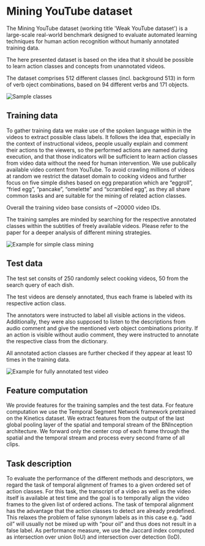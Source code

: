 # Mining YouTube dataset


The Mining YouTube dataset (working title 'Weak YouTube dataset') is a large-scale real-world benchmark designed to evaluate automated learning techniques for human action recognition without humanly annotated training data. 

The here presented dataset is based on the idea that it should be possible to learn action classes and concepts from unannotated videos.

The dataset comprises 512 different classes (incl. background 513) in form of verb oject combinations, based on 94 different verbs and 171 objects.

![Sample classes](https://hildekuehne.github.io/img/Bild2.png)



## Training data

To gather training data we make use of the spoken language within in the videos to extract possible class labels. It follows the idea that, especially in the context of instructional videos, people usually explain and comment their actions to the viewers, so the performed actions are named during execution, and that those indicators will be sufficient to learn action classes from video data without the need for human intervention. We use publically available video content from YouTube. To avoid crawling millions of videos at random we restrict the dataset domain to cooking videos and further focus on five simple dishes based on egg preparation which are “eggroll”, “fried egg”, “pancake”, “omelette” and “scrambled egg”, as they all share common tasks and are suitable for the mining of related action classes.

Overall the training video base consists of ~20000 video IDs.

The training samples are minded by searching for the respective annotated classes within the subtitles of freely available videos. Please refer to the paper for a deeper analysis of different mining strategies.

![Example for simple class mining](https://hildekuehne.github.io/img/Bild3.png)

## Test data


The test set consits of 250 randomly select cooking videos, 50 from the search query of each dish. 

The test videos are densely annotated, thus each frame is labeled with its respective action class. 

The annotators were instructed to label all visible actions in the videos. Additionally, they were also supposed to listen to the descriptions from audio comment and give the mentioned verb object combinations priority. If an action is visible without audio comment, they were instructed to annotate the respective class from the dictionary. 

All annotated action classes are further checked if they appear at least 10 times in the training data.

![Example for fully annotated test video](https://hildekuehne.github.io/img/image_1200.png)


## Feature computation

We provide features for the training samples and the test data. For feature computation we use the Temporal Segment Network
framework pretrained on the Kinetics dataset. We extract features from the output of the last global pooling layer of the spatial and temporal stream of the BNInception architecture. We forward only the center crop of each frame through the spatial and the temporal stream and process every second frame of all clips.


## Task description

To evaluate the performance of the different methods and descriptors, we regard the task of temporal alignment of frames to a given ordered set of action classes. For this task, the transcript of a video as well as the video itself is available at test time and the goal is to temporally align the video frames to the given list of ordered actions. The task of temporal alignment has the advantage that the action classes to detect are already predefined. This relaxes the problem of false synonym labels as in this case e.g. “add oil” will usually not be mixed up with “pour oil” and thus does not result in a false label. As performance measure, we use the Jaccard index computed as intersection over union (IoU) and intersection over detection (IoD).
